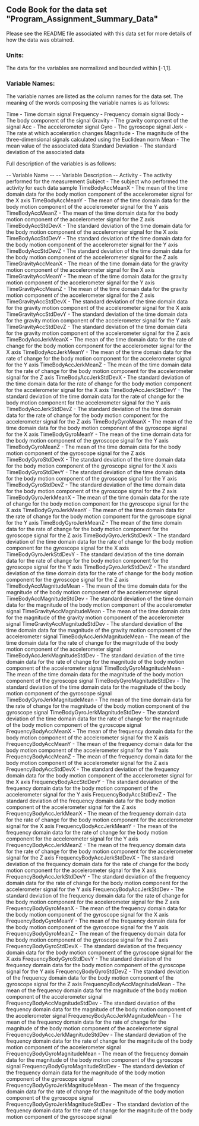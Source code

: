 ## Code Book for the data set "Program_Assignment_Summary_Data"


Please see the README file associated with this data set for more details of how the data was obtained.

### Units:
The data for the variables are normalized and bounded within [-1,1].


### Variable Names:
The variable names are listed as the column names for the data set.  The meaning of the words composing the variable names is as follows:

Time                - Time domain signal
Frequency           - Frequency domain signal
Body                - The body component of the signal
Gravity             - The gravity component of the signal
Acc                 - The accelerometer signal
Gyro                - The gyroscope signal
Jerk                - The rate at which acceleration changes
Magnitude           - The magnitude of the three-dimensional signals calculated using the Euclidean norm
Mean                - The mean value of the associated data
Standard Deviation  - The standard deviation of the associated data



Full description of the variables is as follows:

-- Variable Name --                             -- Variable Description --
Activity                             - The activity performed for the measurement
Subject                              - The subject who performed the activity for each data sample
TimeBodyAccMeanX                     - The mean of the time domain data for the body motion component of the accelerometer signal for the X axis
TimeBodyAccMeanY                     - The mean of the time domain data for the body motion component of the accelerometer signal for the Y axis
TimeBodyAccMeanZ                     - The mean of the time domain data for the body motion component of the accelerometer signal for the Z axis
TimeBodyAccStdDevX                   - The standard deviation of the time domain data for the body motion component of the accelerometer signal for the X axis
TimeBodyAccStdDevY                   - The standard deviation of the time domain data for the body motion component of the accelerometer signal for the Y axis
TimeBodyAccStdDevZ                   - The standard deviation of the time domain data for the body motion component of the accelerometer signal for the Z axis
TimeGravityAccMeanX                  - The mean of the time domain data for the gravity motion component of the accelerometer signal for the X axis
TimeGravityAccMeanY                  - The mean of the time domain data for the gravity motion component of the accelerometer signal for the Y axis
TimeGravityAccMeanZ                  - The mean of the time domain data for the gravity motion component of the accelerometer signal for the Z axis
TimeGravityAccStdDevX                - The standard deviation of the time domain data for the gravity motion component of the accelerometer signal for the X axis
TimeGravityAccStdDevY                - The standard deviation of the time domain data for the gravity motion component of the accelerometer signal for the Y axis
TimeGravityAccStdDevZ                - The standard deviation of the time domain data for the gravity motion component of the accelerometer signal for the Z axis
TimeBodyAccJerkMeanX                 - The mean of the time domain data for the rate of change for the body motion component for the accelerometer signal for the X axis
TimeBodyAccJerkMeanY                 - The mean of the time domain data for the rate of change for the body motion component for the accelerometer signal for the Y axis
TimeBodyAccJerkMeanZ                 - The mean of the time domain data for the rate of change for the body motion component for the accelerometer signal for the Z axis
TimeBodyAccJerkStdDevX               - The standard deviation of the time domain data for the rate of change for the body motion component for the accelerometer signal for the X axis
TimeBodyAccJerkStdDevY               - The standard deviation of the time domain data for the rate of change for the body motion component for the accelerometer signal for the Y axis
TimeBodyAccJerkStdDevZ               - The standard deviation of the time domain data for the rate of change for the body motion component for the accelerometer signal for the Z axis
TimeBodyGyroMeanX                    - The mean of the time domain data for the body motion component of the gyroscope signal for the X axis
TimeBodyGyroMeanY                    - The mean of the time domain data for the body motion component of the gyroscope signal for the Y axis
TimeBodyGyroMeanZ                    - The mean of the time domain data for the body motion component of the gyroscope signal for the Z axis
TimeBodyGyroStdDevX                  - The standard deviation of the time domain data for the body motion component of the gyroscope signal for the X axis
TimeBodyGyroStdDevY                  - The standard deviation of the time domain data for the body motion component of the gyroscope signal for the Y axis
TimeBodyGyroStdDevZ                  - The standard deviation of the time domain data for the body motion component of the gyroscope signal for the Z axis
TimeBodyGyroJerkMeanX                - The mean of the time domain data for the rate of change for the body motion component for the gyroscope signal for the X axis
TimeBodyGyroJerkMeanY                - The mean of the time domain data for the rate of change for the body motion component for the gyroscope signal for the Y axis
TimeBodyGyroJerkMeanZ                - The mean of the time domain data for the rate of change for the body motion component for the gyroscope signal for the Z axis
TimeBodyGyroJerkStdDevX              - The standard deviation of the time domain data for the rate of change for the body motion component for the gyroscope signal for the X axis
TimeBodyGyroJerkStdDevY              - The standard deviation of the time domain data for the rate of change for the body motion component for the gyroscope signal for the Y axis
TimeBodyGyroJerkStdDevZ              - The standard deviation of the time domain data for the rate of change for the body motion component for the gyroscope signal for the Z axis
TimeBodyAccMagnitudeMean             - The mean of the time domain data for the magnitude of the body motion component of the accelerometer signal
TimeBodyAccMagnitudeStdDev           - The standard deviation of the time domain data for the magnitude of the body motion component of the accelerometer signal
TimeGravityAccMagnitudeMean          - The mean of the time domain data for the magnitude of the gravity motion component of the accelerometer signal
TimeGravityAccMagnitudeStdDev        - The standard deviation of the time domain data for the magnitude of the gravity motion component of the accelerometer signal
TimeBodyAccJerkMagnitudeMean         - The mean of the time domain data for the rate of change for the magnitude of the body motion component of the accelerometer signal
TimeBodyAccJerkMagnitudeStdDev       - The standard deviation of the time domain data for the rate of change for the magnitude of the body motion component of the accelerometer signal
TimeBodyGyroMagnitudeMean            - The mean of the time domain data for the magnitude of the body motion component of the gyroscope signal
TimeBodyGyroMagnitudeStdDev          - The standard deviation of the time domain data for the magnitude of the body motion component of the gyroscope signal
TimeBodyGyroJerkMagnitudeMean        - The mean of the time domain data for the rate of change for the magnitude of the body motion component of the gyroscope signal
TimeBodyGyroJerkMagnitudeStdDev      - The standard deviation of the time domain data for the rate of change for the magnitude of the body motion component of the gyroscope signal
FrequencyBodyAccMeanX                - The mean of the frequency domain data for the body motion component of the accelerometer signal for the X axis
FrequencyBodyAccMeanY                - The mean of the frequency domain data for the body motion component of the accelerometer signal for the Y axis
FrequencyBodyAccMeanZ                - The mean of the frequency domain data for the body motion component of the accelerometer signal for the Z axis
FrequencyBodyAccStdDevX              - The standard deviation of the frequency domain data for the body motion component of the accelerometer signal for the X axis
FrequencyBodyAccStdDevY              - The standard deviation of the frequency domain data for the body motion component of the accelerometer signal for the Y axis
FrequencyBodyAccStdDevZ              - The standard deviation of the frequency domain data for the body motion component of the accelerometer signal for the Z axis
FrequencyBodyAccJerkMeanX            - The mean of the frequency domain data for the rate of change for the body motion component for the accelerometer signal for the X axis
FrequencyBodyAccJerkMeanY            - The mean of the frequency domain data for the rate of change for the body motion component for the accelerometer signal for the Y axis
FrequencyBodyAccJerkMeanZ            - The mean of the frequency domain data for the rate of change for the body motion component for the accelerometer signal for the Z axis
FrequencyBodyAccJerkStdDevX          - The standard deviation of the frequency domain data for the rate of change for the body motion component for the accelerometer signal for the X axis
FrequencyBodyAccJerkStdDevY          - The standard deviation of the frequency domain data for the rate of change for the body motion component for the accelerometer signal for the Y axis
FrequencyBodyAccJerkStdDev           - The standard deviation of the frequency domain data for the rate of change for the body motion component for the accelerometer signal for the Z axis
FrequencyBodyGyroMeanX               - The mean of the frequency domain data for the body motion component of the gyroscope signal for the X axis
FrequencyBodyGyroMeanY               - The mean of the frequency domain data for the body motion component of the gyroscope signal for the Y axis
FrequencyBodyGyroMeanZ               - The mean of the frequency domain data for the body motion component of the gyroscope signal for the Z axis
FrequencyBodyGyroStdDevX             - The standard deviation of the frequency domain data for the body motion component of the gyroscope signal for the X axis
FrequencyBodyGyroStdDevY             - The standard deviation of the frequency domain data for the body motion component of the gyroscope signal for the Y axis
FrequencyBodyGyroStdDevZ             - The standard deviation of the frequency domain data for the body motion component of the gyroscope signal for the Z axis
FrequencyBodyAccMagnitudeMean        - The mean of the frequency domain data for the magnitude of the body motion component of the accelerometer signal
FrequencyBodyAccMagnitudeStdDev      - The standard deviation of the frequency domain data for the magnitude of the body motion component of the accelerometer signal
FrequencyBodyAccJerkMagnitudeMean    - The mean of the frequency domain data for the rate of change for the magnitude of the body motion component of the accelerometer signal
FrequencyBodyAccJerkMagnitudeStdDev  - The standard deviation of the frequency domain data for the rate of change for the magnitude of the body motion component of the accelerometer signal
FrequencyBodyGyroMagnitudeMean       - The mean of the frequency domain data for the magnitude of the body motion component of the gyroscope signal
FrequencyBodyGyroMagnitudeStdDev     - The standard deviation of the frequency domain data for the magnitude of the body motion component of the gyroscope signal
FrequencyBodyGyroJerkMagnitudeMean   - The mean of the frequency domain data for the rate of change for the magnitude of the body motion component of the gyroscope signal
FrequencyBodyGyroJerkMagnitudeStdDev - The standard deviation of the frequency domain data for the rate of change for the magnitude of the body motion component of the gyroscope signal


